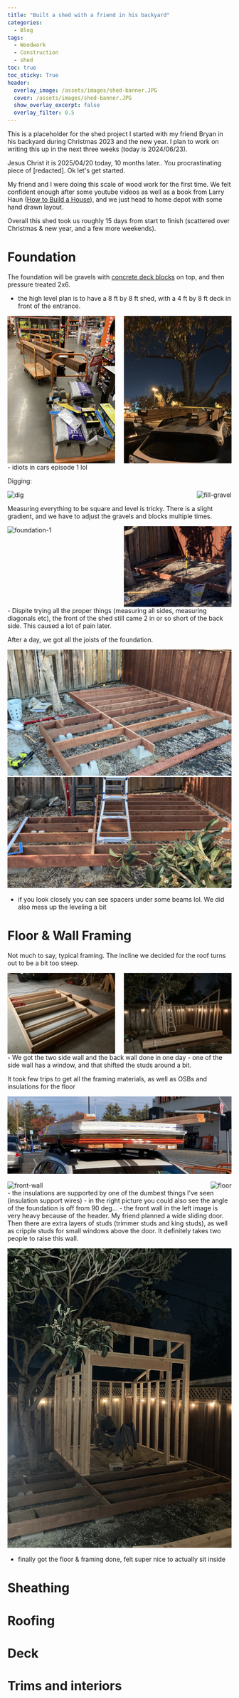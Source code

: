 ```yaml
---
title: "Built a shed with a friend in his backyard"
categories:
  - Blog
tags:
  - Woodwork
  - Construction
  - shed
toc: true
toc_sticky: True
header:
  overlay_image: /assets/images/shed-banner.JPG
  cover: /assets/images/shed-banner.JPG
  show_overlay_excerpt: false
  overlay_filter: 0.5
---
```


This is a placeholder for the shed project I started with my friend Bryan in his backyard during Christmas 2023 and the new year. I plan to work on writing this up in the next three weeks (today is 2024/06/23).

Jesus Christ it is 2025/04/20 today, 10 months later.. You procrastinating piece of [redacted]. Ok let's get started.

My friend and I were doing this scale of wood work for the first time. We felt confident enough after some youtube videos as well as a book from Larry Haun ([How to Build a House](https://www.amazon.com/Habitat-Humanity-How-Build-House/dp/1561585327)), and we just head to home depot with some hand drawn layout.

Overall this shed took us roughly 15 days from start to finish (scattered over Christmas & new year, and a few more weekends).


# Foundation

The foundation will be gravels with [concrete deck blocks](https://www.homedepot.com/pep/10-3-4-in-x-10-3-4-in-x-7-3-4-in-Concrete-Deck-Block-100002709/204827028) on top, and then pressure treated 2x6.
- the high level plan is to have a 8 ft by 8 ft shed, with a 4 ft by 8 ft deck in front of the entrance.

<div style="display: flex; justify-content: space-between;">
    <img src="/assets/images/2025/shed/IMG_2409.JPG" alt="base-materials" style="max-width: 48%;"/>
    <img src="/assets/images/2025/shed/idiot-in-cars-1.png" alt="idiot-in-cars-1" style="max-width: 48%;"/>
</div>
- idiots in cars episode 1 lol

Digging:
<div style="display: flex; justify-content: space-between;">
    <img src="/assets/images/2025/shed/IMG_2417.JPG" alt="dig" style="max-width: 48%; object-fit: contain;"/>
    <img src="/assets/images/2025/shed/IMG_2415.JPG" alt="fill-gravel" style="max-width: 48%; object-fit: contain;"/>
</div>

Measuring everything to be square and level is tricky. There is a slight gradient, and we have to adjust the gravels and blocks multiple times.

<div style="display: flex; justify-content: space-between;">
    <img src="/assets/images/2025/shed/foundation-1.png" alt="foundation-1" style="max-width: 48%; object-fit: contain;"/>
    <img src="/assets/images/2025/shed/foundation-2.png" alt="foundation-2" style="max-width: 48%; object-fit: contain;"/>
</div>
- Dispite trying all the proper things (measuring all sides, measuring diagonals etc), the front of the shed still came 2 in or so short of the back side. This caused a lot of pain later.

After a day, we got all the joists of the foundation.

![foundation-all](/assets/images/2025/shed/IMG_2424.JPG)
![foundation-all-2](/assets/images/2025/shed/foundation-3.png)
- if you look closely you can see spacers under some beams lol. We did also mess up the leveling a bit


# Floor & Wall Framing

Not much to say, typical framing. The incline we decided for the roof turns out to be a bit too steep.

<div style="display: flex; justify-content: space-between;">
    <img src="/assets/images/2025/shed/IMG_2437.JPG" alt="framing-1" style="max-width: 48%; object-fit: contain;"/>
    <img src="/assets/images/2025/shed/IMG_2438.JPG" alt="framing-2" style="max-width: 48%; object-fit: contain;"/>
</div>
- We got the two side wall and the back wall done in one day
- one of the side wall has a window, and that shifted the studs around a bit.

It took few trips to get all the framing materials, as well as OSBs and insulations for the floor

![iic-2](/assets/images/2025/shed/idiot-in-cars-2.png)


<div style="display: flex; justify-content: space-between;">
    <img src="/assets/images/2025/shed/front-wall.png" alt="front-wall" style="max-width: 48%; object-fit: contain;"/>
    <img src="/assets/images/2025/shed/IMG_2452.JPG" alt="floor" style="max-width: 48%; object-fit: contain;"/>
</div>
- the insulations are supported by one of the dumbest things I've seen (insulation support wires)
- in the right picture you could also see the angle of the foundation is off from 90 deg...
- the front wall in the left image is very heavy because of the header. My friend planned a wide sliding door. Then there are extra layers of studs (trimmer studs and king studs), as well as cripple studs for small windows above the door. It definitely takes two people to raise this wall.

![framing-done](/assets/images/2025/shed/IMG_2454.JPG)
- finally got the floor & framing done, felt super nice to actually sit inside


# Sheathing


# Roofing


# Deck


# Trims and interiors






